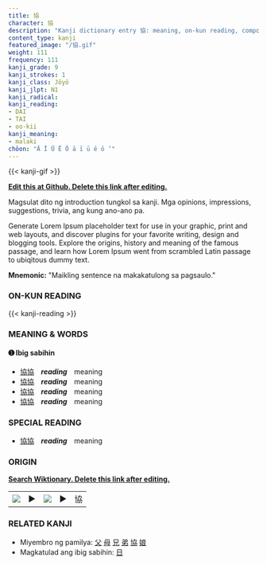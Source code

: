```yaml
---
title: 協
character: 協
description: "Kanji dictionary entry 協: meaning, on-kun reading, compounds, origin, related kanji"
content_type: kanji
featured_image: "/協.gif"
weight: 111
frequency: 111
kanji_grade: 9
kanji_strokes: 1
kanji_class: Jōyō
kanji_jlpt: N1
kanji_radical: 
kanji_reading: 
- DAI
- TAI
- oo-kii
kanji_meaning:
- malaki
chōon: "Ā Ī Ū Ē Ō ā ī ū ē ō ’"
---
```

[//]: # (Don't edit the line below. Kanji animated GIF code is automatically generated.)
{{< kanji-gif >}}

[//]: # (Edit below this line.)

**[Edit this at Github. Delete this link after editing.](https://github.com/tim0g/tim/tree/main/content/kanji/協/index.md)**

Magsulat dito ng introduction tungkol sa kanji. Mga opinions, impressions, suggestions, trivia, ang kung ano-ano pa.

Generate Lorem Ipsum placeholder text for use in your graphic, print and web layouts, and discover plugins for your favorite writing, design and blogging tools. Explore the origins, history and meaning of the famous passage, and learn how Lorem Ipsum went from scrambled Latin passage to ubiqitous dummy text.
 
**Mnemonic:** "Maikling sentence na makakatulong sa pagsaulo."

### ON-KUN READING

[//]: # (Don't edit the line below. ON-KUN READING code is automatically generated.)
{{< kanji-reading >}}

### MEANING & WORDS

#### ➊ **Ibig sabihin**
  - [協](../協)[協](../協)　***reading***　meaning
  - [協](../協)[協](../協)　***reading***　meaning
  - [協](../協)[協](../協)　***reading***　meaning
  - [協](../協)[協](../協)　***reading***　meaning

### SPECIAL READING
  - [協](../協)[協](../協)　***reading***　meaning

### ORIGIN

**[Search Wiktionary. Delete this link after editing.](https://wiktionary.org/wiki/協)**
<table class="kanji-table"><tr><td>
<img src="60px-協-bronze.svg.png">
</td><td>▶</td><td>
<img src="60px-協-oracle.svg.png">
</td><td>▶</td>
<td class="kanji-origin">協</td>
</tr></table>

### RELATED KANJI
- Miyembro ng pamilya: [父](../父) [母](../母) [兄](../兄) [弟](../弟) [協](../協) [娘](../娘)
- Magkatulad ang ibig sabihin: [日](../日)
